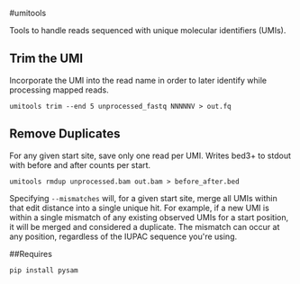 #umitools

Tools to handle reads sequenced with unique molecular identifiers (UMIs).

## Trim the UMI

Incorporate the UMI into the read name in order to later identify while
processing mapped reads.

```
umitools trim --end 5 unprocessed_fastq NNNNNV > out.fq
```

## Remove Duplicates

For any given start site, save only one read per UMI. Writes bed3+ to stdout
with before and after counts per start.

```
umitools rmdup unprocessed.bam out.bam > before_after.bed
```

Specifying `--mismatches` will, for a given start site, merge all UMIs within that
edit distance into a single unique hit. For example, if a new UMI is within a single
mismatch of any existing observed UMIs for a start position, it will be merged and
considered a duplicate. The mismatch can occur at any position, regardless of the
IUPAC sequence you're using.

##Requires

```
pip install pysam
```
